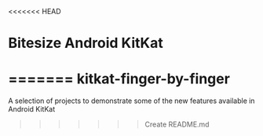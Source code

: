 <<<<<<< HEAD
# Bitesize Android KitKat


=======
kitkat-finger-by-finger
=======================

A selection of projects to demonstrate some of the new features available in Android KitKat
>>>>>>> Create README.md
